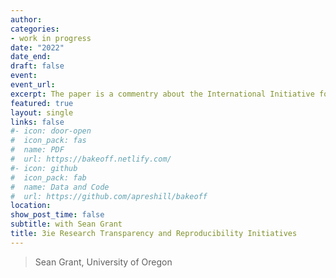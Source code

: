 ```yaml
---
author:
categories: 
- work in progress
date: "2022"
date_end: 
draft: false
event: 
event_url: 
excerpt: The paper is a commentry about the International Initiative for Impact Evaluation's (3ie) research transparency initiatives
featured: true
layout: single
links: false
#- icon: door-open
#  icon_pack: fas
#  name: PDF
#  url: https://bakeoff.netlify.com/
#- icon: github
#  icon_pack: fab
#  name: Data and Code
#  url: https://github.com/apreshill/bakeoff
location: 
show_post_time: false
subtitle: with Sean Grant
title: 3ie Research Transparency and Reproducibility Initiatives
---
```




> Sean Grant, University of Oregon
